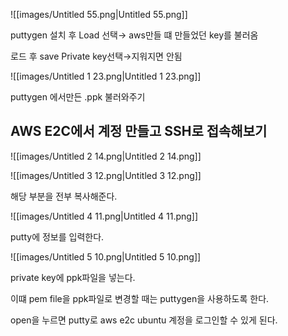 ![[images/Untitled 55.png|Untitled 55.png]]

puttygen 설치 후 Load 선택→ aws만들 떄 만들었던 key를 불러옴

로드 후 save Private key선택→지워지면 안됨

  

![[images/Untitled 1 23.png|Untitled 1 23.png]]

puttygen 에서만든 .ppk 불러와주기

  

## AWS E2C에서 계정 만들고 SSH로 접속해보기

![[images/Untitled 2 14.png|Untitled 2 14.png]]

  

  

![[images/Untitled 3 12.png|Untitled 3 12.png]]

해당 부분을 전부 복사해준다.

![[images/Untitled 4 11.png|Untitled 4 11.png]]

  

putty에 정보를 입력한다.

  

![[images/Untitled 5 10.png|Untitled 5 10.png]]

private key에 ppk파일을 넣는다.

  

이떄 pem file을 ppk파일로 변경할 때는 puttygen을 사용하도록 한다.

  

open을 누르면 putty로 aws e2c ubuntu 계정을 로그인할 수 있게 된다.
